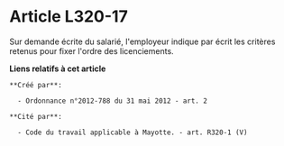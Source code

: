 # Article L320-17

Sur demande écrite du salarié, l'employeur indique par écrit les critères retenus pour fixer l'ordre des licenciements.

**Liens relatifs à cet article**

	**Créé par**:

	  - Ordonnance n°2012-788 du 31 mai 2012 - art. 2

	**Cité par**:

	  - Code du travail applicable à Mayotte. - art. R320-1 (V)
